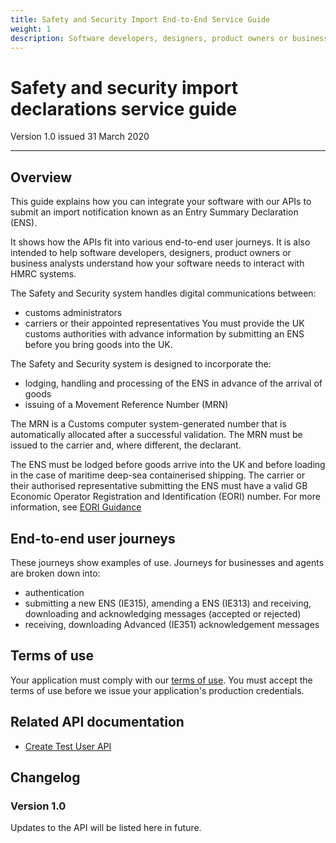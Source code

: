 ```yaml
---
title: Safety and Security Import End-to-End Service Guide
weight: 1
description: Software developers, designers, product owners or business analysts.
---
```


# Safety and security import declarations service guide

Version 1.0 issued 31 March 2020
***

## Overview
 
This guide explains how you can integrate your software with our APIs to submit an import notification known as an Entry Summary Declaration (ENS).

It shows how the APIs fit into various end-to-end user journeys. It is also intended to help software developers, designers, product owners or business analysts understand how your software needs to interact with HMRC systems.

The Safety and Security system handles digital communications between:

* customs administrators
* carriers or their appointed representatives 
You must provide the UK customs authorities with advance information by submitting an ENS before you bring goods into the UK.

The Safety and Security system is designed to incorporate the:

* lodging, handling and processing of the ENS in advance of the arrival of goods
* issuing of a Movement Reference Number (MRN)

The MRN is a Customs computer system-generated number that is automatically allocated after a successful validation. The MRN must be issued to the carrier and, where different, the declarant.

The ENS must be lodged before goods arrive into the UK and before loading in the case of maritime deep-sea containerised shipping.
The carrier or their authorised representative submitting the ENS must have a valid GB Economic Operator Registration and Identification (EORI) number.  For more information, see [EORI Guidance](https://www.gov.uk/eori)</br>
 
## End-to-end user journeys

These journeys show examples of use. Journeys for businesses and agents are broken down into:

* authentication
* submitting a new ENS (IE315), amending a ENS (IE313) and receiving, downloading and acknowledging messages (accepted or rejected)
* receiving, downloading Advanced (IE351) acknowledgement messages


## Terms of use

Your application must comply with our [terms of use](https://developer.service.hmrc.gov.uk/api-documentation/docs/terms-of-use). You must accept the terms of use before we issue your application's production credentials.

## Related API documentation
<!--- Section owner: MTD Programme --->

* [Create Test User API](https://developer.service.hmrc.gov.uk/api-documentation/docs/api/service/api-platform-test-user/1.0)


<!-- add the change log here -->
## Changelog

### Version 1.0

Updates to the API will be listed here in future.
 

